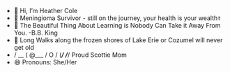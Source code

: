- 👋 Hi, I’m Heather Cole
- 🧠 Meningioma Survivor - still on the journey, your health is your wealth⚕️
- 🌱 The Beautiful Thing About Learning is Nobody Can Take it Away From You. -B.B. King
- 💞️ Long Walks along the frozen shores of Lake Erie or Cozumel will never get old
-   / \__
 (    @\___
 /         O
/   (_____/
/_____/   Proud Scottie Mom
- 😄 Pronouns: She/Her
<!---
HeatherHOC/HeatherHOC is a ✨ special ✨ repository because its `README.md` (this file) appears on your GitHub profile.
You can click the Preview link to take a look at your changes.
--->
